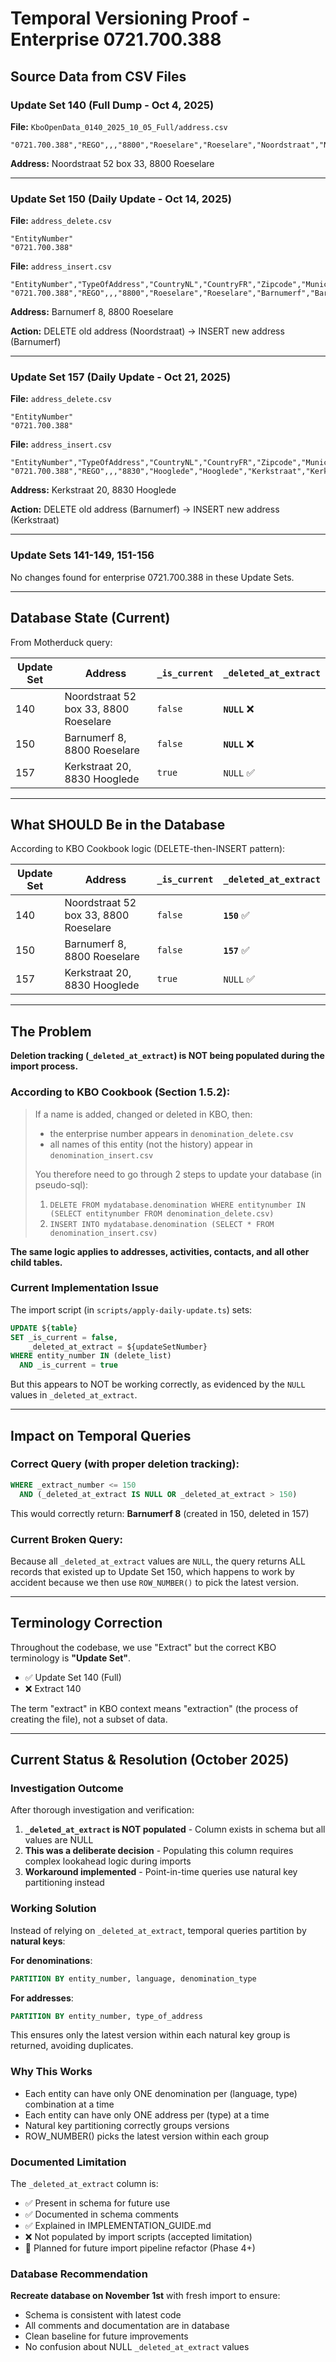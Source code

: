 # Temporal Versioning Proof - Enterprise 0721.700.388

## Source Data from CSV Files

### Update Set 140 (Full Dump - Oct 4, 2025)

**File:** `KboOpenData_0140_2025_10_05_Full/address.csv`

```csv
"0721.700.388","REGO",,,"8800","Roeselare","Roeselare","Noordstraat","Noordstraat","52","33","",
```

**Address:** Noordstraat 52 box 33, 8800 Roeselare

---

### Update Set 150 (Daily Update - Oct 14, 2025)

**File:** `address_delete.csv`
```csv
"EntityNumber"
"0721.700.388"
```

**File:** `address_insert.csv`
```csv
"EntityNumber","TypeOfAddress","CountryNL","CountryFR","Zipcode","MunicipalityNL","MunicipalityFR","StreetNL","StreetFR","HouseNumber","Box","ExtraAddressInfo","DateStrikingOff"
"0721.700.388","REGO",,,"8800","Roeselare","Roeselare","Barnumerf","Barnumerf","8","","",
```

**Address:** Barnumerf 8, 8800 Roeselare

**Action:** DELETE old address (Noordstraat) → INSERT new address (Barnumerf)

---

### Update Set 157 (Daily Update - Oct 21, 2025)

**File:** `address_delete.csv`
```csv
"EntityNumber"
"0721.700.388"
```

**File:** `address_insert.csv`
```csv
"EntityNumber","TypeOfAddress","CountryNL","CountryFR","Zipcode","MunicipalityNL","MunicipalityFR","StreetNL","StreetFR","HouseNumber","Box","ExtraAddressInfo","DateStrikingOff"
"0721.700.388","REGO",,,"8830","Hooglede","Hooglede","Kerkstraat","Kerkstraat","20","","",
```

**Address:** Kerkstraat 20, 8830 Hooglede

**Action:** DELETE old address (Barnumerf) → INSERT new address (Kerkstraat)

---

### Update Sets 141-149, 151-156

No changes found for enterprise 0721.700.388 in these Update Sets.

---

## Database State (Current)

From Motherduck query:

| Update Set | Address | `_is_current` | `_deleted_at_extract` |
|------------|---------|---------------|----------------------|
| 140 | Noordstraat 52 box 33, 8800 Roeselare | `false` | **`NULL`** ❌ |
| 150 | Barnumerf 8, 8800 Roeselare | `false` | **`NULL`** ❌ |
| 157 | Kerkstraat 20, 8830 Hooglede | `true` | `NULL` ✅ |

---

## What SHOULD Be in the Database

According to KBO Cookbook logic (DELETE-then-INSERT pattern):

| Update Set | Address | `_is_current` | `_deleted_at_extract` |
|------------|---------|---------------|----------------------|
| 140 | Noordstraat 52 box 33, 8800 Roeselare | `false` | **`150`** ✅ |
| 150 | Barnumerf 8, 8800 Roeselare | `false` | **`157`** ✅ |
| 157 | Kerkstraat 20, 8830 Hooglede | `true` | `NULL` ✅ |

---

## The Problem

**Deletion tracking (`_deleted_at_extract`) is NOT being populated during the import process.**

### According to KBO Cookbook (Section 1.5.2):

> If a name is added, changed or deleted in KBO, then:
> - the enterprise number appears in `denomination_delete.csv`
> - all names of this entity (not the history) appear in `denomination_insert.csv`
>
> You therefore need to go through 2 steps to update your database (in pseudo-sql):
> 1. `DELETE FROM mydatabase.denomination WHERE entitynumber IN (SELECT entitynumber FROM denomination_delete.csv)`
> 2. `INSERT INTO mydatabase.denomination (SELECT * FROM denomination_insert.csv)`

**The same logic applies to addresses, activities, contacts, and all other child tables.**

### Current Implementation Issue

The import script (in `scripts/apply-daily-update.ts`) sets:
```sql
UPDATE ${table}
SET _is_current = false,
    _deleted_at_extract = ${updateSetNumber}
WHERE entity_number IN (delete_list)
  AND _is_current = true
```

But this appears to NOT be working correctly, as evidenced by the `NULL` values in `_deleted_at_extract`.

---

## Impact on Temporal Queries

### Correct Query (with proper deletion tracking):
```sql
WHERE _extract_number <= 150
  AND (_deleted_at_extract IS NULL OR _deleted_at_extract > 150)
```

This would correctly return: **Barnumerf 8** (created in 150, deleted in 157)

### Current Broken Query:
Because all `_deleted_at_extract` values are `NULL`, the query returns ALL records that existed up to Update Set 150, which happens to work by accident because we then use `ROW_NUMBER()` to pick the latest version.

---

## Terminology Correction

Throughout the codebase, we use "Extract" but the correct KBO terminology is **"Update Set"**.

- ✅ Update Set 140 (Full)
- ❌ Extract 140

The term "extract" in KBO context means "extraction" (the process of creating the file), not a subset of data.

---

## Current Status & Resolution (October 2025)

### Investigation Outcome

After thorough investigation and verification:

1. **`_deleted_at_extract` is NOT populated** - Column exists in schema but all values are NULL
2. **This was a deliberate decision** - Populating this column requires complex lookahead logic during imports
3. **Workaround implemented** - Point-in-time queries use natural key partitioning instead

### Working Solution

Instead of relying on `_deleted_at_extract`, temporal queries partition by **natural keys**:

**For denominations**:
```sql
PARTITION BY entity_number, language, denomination_type
```

**For addresses**:
```sql
PARTITION BY entity_number, type_of_address
```

This ensures only the latest version within each natural key group is returned, avoiding duplicates.

### Why This Works

- Each entity can have only ONE denomination per (language, type) combination at a time
- Each entity can have only ONE address per (type) at a time
- Natural key partitioning correctly groups versions
- ROW_NUMBER() picks the latest version within each group

### Documented Limitation

The `_deleted_at_extract` column is:
- ✅ Present in schema for future use
- ✅ Documented in schema comments
- ✅ Explained in IMPLEMENTATION_GUIDE.md
- ❌ Not populated by import scripts (accepted limitation)
- 🔮 Planned for future import pipeline refactor (Phase 4+)

### Database Recommendation

**Recreate database on November 1st** with fresh import to ensure:
- Schema is consistent with latest code
- All comments and documentation are in database
- Clean baseline for future improvements
- No confusion about NULL `_deleted_at_extract` values
